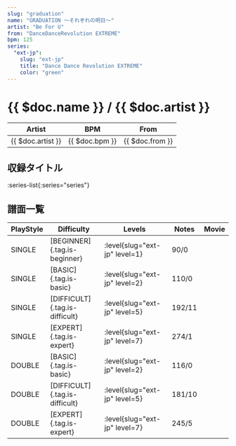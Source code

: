 ```yaml
---
slug: "graduation"
name: "GRADUATION ～それぞれの明日～"
artist: "Be For U"
from: "DanceDanceRevolution EXTREME"
bpm: 125
series:
  "ext-jp":
    slug: "ext-jp"
    title: "Dance Dance Revolution EXTREME"
    color: "green"
---
```


# {{ $doc.name }} / {{ $doc.artist }}

|Artist|BPM|From|
|------|---|----|
|{{ $doc.artist }}|{{ $doc.bpm }}|{{ $doc.from }}|

## 収録タイトル

:series-list{:series="series"}

## 譜面一覧

|PlayStyle|Difficulty|Levels|Notes|Movie|
|---------|----------|------|-----|-----|
|SINGLE|[BEGINNER]{.tag.is-beginner}|:level{slug="ext-jp" level=1}|90/0||
|SINGLE|[BASIC]{.tag.is-basic}|:level{slug="ext-jp" level=2}|110/0||
|SINGLE|[DIFFICULT]{.tag.is-difficult}|:level{slug="ext-jp" level=5}|192/11||
|SINGLE|[EXPERT]{.tag.is-expert}|:level{slug="ext-jp" level=7}|274/1||
|DOUBLE|[BASIC]{.tag.is-basic}|:level{slug="ext-jp" level=2}|116/0||
|DOUBLE|[DIFFICULT]{.tag.is-difficult}|:level{slug="ext-jp" level=5}|181/10||
|DOUBLE|[EXPERT]{.tag.is-expert}|:level{slug="ext-jp" level=7}|245/5||
